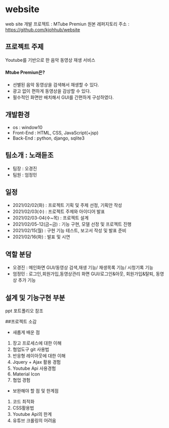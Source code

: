 # website
web site 개발 프로젝트 : MTube Premiun
원본 레퍼지토리 주소 : https://github.com/kjohhub/website

## 프로젝트 주제
Youtube를 기반으로 한 음악 동영상 재생 서비스
#### Mtube Premiun은?
* 선별된 음악 동영상을 검색해서 재생할 수 있다.
* 광고 없이 편하게 동영상을 감상할 수 있다.
* 필수적인 화면만 배치해서 GUI를 간편하게 구성하였다.

## 개발환경
* os : window10
* Front-End : HTML, CSS, JavaScript(+jsp)
* Back-End : python, django, sqlite3

## 팀소개 : 노래듣조
* 팀장 : 오경진
* 팀원 : 엄정민

## 일정 
* 2021/02/02(화) : 프로젝트 기획 및 주제 선정, 기획안 작성
* 2021/02/03(수) : 프로젝트 주제와 아이디어 발표
* 2021/02/03-04(수~목) : 프로젝트 설계
* 2021/02/05-12(금~금) : 기능 구현, 모델 선정 및 프로젝트 진행
* 2021/02/15(월) : 구현 기능 테스트, 보고서 작성 및 발표 준비
* 2021/02/16(화) : 발표 및 시연

## 역할 분담
* 오경진 : 메인화면 GUI/동영상 검색,재생 기능/ 재생목록 기능/ 시청기록 기능
* 엄정민 : 로그인,회원가입,동영상관리 화면 GUI/로그인&아웃, 회원가입&탈퇴, 동영상 추가 기능

## 설계 및 기능구현 부분
ppt 포트폴리오 참조


##프로젝트 소감
* 새롭게 배운 점
1. 장고 프로세스에 대한 이해
2. 협업도구 git 사용법
3. 반응형 레이아웃에 대한 이해
4. Jquery + Ajax 활용 경험
5. Youtube Api 사용경험
6. Material Icon
7. 협업 경험

* 보완해야 할 점 및 한계점
1. 코드 최적화
2. CSS활용법
3. Youtube Api의 한계
4. 유튜브 크롤링의 어려움

